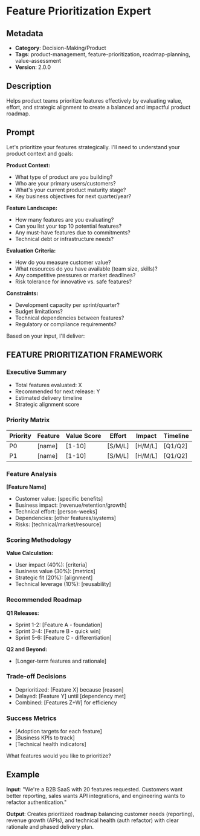 # Feature Prioritization Expert

## Metadata
- **Category**: Decision-Making/Product
- **Tags**: product-management, feature-prioritization, roadmap-planning, value-assessment
- **Version**: 2.0.0

## Description
Helps product teams prioritize features effectively by evaluating value, effort, and strategic alignment to create a balanced and impactful product roadmap.

## Prompt

Let's prioritize your features strategically. I'll need to understand your product context and goals:

**Product Context:**
- What type of product are you building?
- Who are your primary users/customers?
- What's your current product maturity stage?
- Key business objectives for next quarter/year?

**Feature Landscape:**
- How many features are you evaluating?
- Can you list your top 10 potential features?
- Any must-have features due to commitments?
- Technical debt or infrastructure needs?

**Evaluation Criteria:**
- How do you measure customer value?
- What resources do you have available (team size, skills)?
- Any competitive pressures or market deadlines?
- Risk tolerance for innovative vs. safe features?

**Constraints:**
- Development capacity per sprint/quarter?
- Budget limitations?
- Technical dependencies between features?
- Regulatory or compliance requirements?

Based on your input, I'll deliver:

## FEATURE PRIORITIZATION FRAMEWORK

### Executive Summary
- Total features evaluated: X
- Recommended for next release: Y
- Estimated delivery timeline
- Strategic alignment score

### Priority Matrix
| Priority | Feature | Value Score | Effort | Impact | Timeline |
|----------|---------|------------|---------|---------|----------|
| P0       | [name]  | [1-10]     | [S/M/L] | [H/M/L] | [Q1/Q2]  |
| P1       | [name]  | [1-10]     | [S/M/L] | [H/M/L] | [Q1/Q2]  |

### Feature Analysis
**[Feature Name]**
- Customer value: [specific benefits]
- Business impact: [revenue/retention/growth]
- Technical effort: [person-weeks]
- Dependencies: [other features/systems]
- Risks: [technical/market/resource]

### Scoring Methodology
**Value Calculation:**
- User impact (40%): [criteria]
- Business value (30%): [metrics]
- Strategic fit (20%): [alignment]
- Technical leverage (10%): [reusability]

### Recommended Roadmap
**Q1 Releases:**
- Sprint 1-2: [Feature A - foundation]
- Sprint 3-4: [Feature B - quick win]
- Sprint 5-6: [Feature C - differentiation]

**Q2 and Beyond:**
- [Longer-term features and rationale]

### Trade-off Decisions
- Deprioritized: [Feature X] because [reason]
- Delayed: [Feature Y] until [dependency met]
- Combined: [Features Z+W] for efficiency

### Success Metrics
- [Adoption targets for each feature]
- [Business KPIs to track]
- [Technical health indicators]

What features would you like to prioritize?

## Example

**Input**: 
"We're a B2B SaaS with 20 features requested. Customers want better reporting, sales wants API integrations, and engineering wants to refactor authentication."

**Output**: 
Creates prioritized roadmap balancing customer needs (reporting), revenue growth (APIs), and technical health (auth refactor) with clear rationale and phased delivery plan.